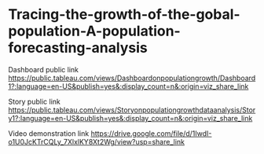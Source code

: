 # Tracing-the-growth-of-the-gobal-population-A-population-forecasting-analysis


Dashboard public link https://public.tableau.com/views/Dashboardonpopulationgrowth/Dashboard1?:language=en-US&publish=yes&:display_count=n&:origin=viz_share_link

Story public link https://public.tableau.com/views/Storyonpopulationgrowthdataanalysis/Story1?:language=en-US&publish=yes&:display_count=n&:origin=viz_share_link

Video demonstration link https://drive.google.com/file/d/1IwdI-o1U0JcKTrCQLy_7XlxlKY8Xt2Wg/view?usp=share_link
